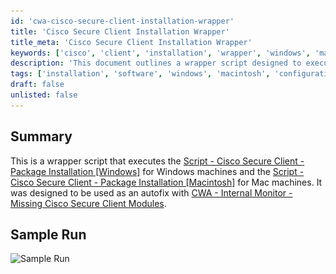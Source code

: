 ```yaml
---
id: 'cwa-cisco-secure-client-installation-wrapper'
title: 'Cisco Secure Client Installation Wrapper'
title_meta: 'Cisco Secure Client Installation Wrapper'
keywords: ['cisco', 'client', 'installation', 'wrapper', 'windows', 'macintosh']
description: 'This document outlines a wrapper script designed to execute package installations for Cisco Secure Client on both Windows and Mac machines. It serves as an autofix for the CWA Internal Monitor that detects missing Cisco Secure Client modules, ensuring seamless installation and configuration across platforms.'
tags: ['installation', 'software', 'windows', 'macintosh', 'configuration']
draft: false
unlisted: false
---
```

## Summary

This is a wrapper script that executes the [Script - Cisco Secure Client - Package Installation [Windows]](https://proval.itglue.com/DOC-5078775-13366604) for Windows machines and the [Script - Cisco Secure Client - Package Installation [Macintosh]](https://proval.itglue.com/DOC-5078775-13393960) for Mac machines. It was designed to be used as an autofix with [CWA - Internal Monitor - Missing Cisco Secure Client Modules](https://proval.itglue.com/DOC-5078775-15949763).

## Sample Run

![Sample Run](..\..\..\static\img\Cisco-Secure-Client---Package-Installation-Wrapper\image_1.png)


